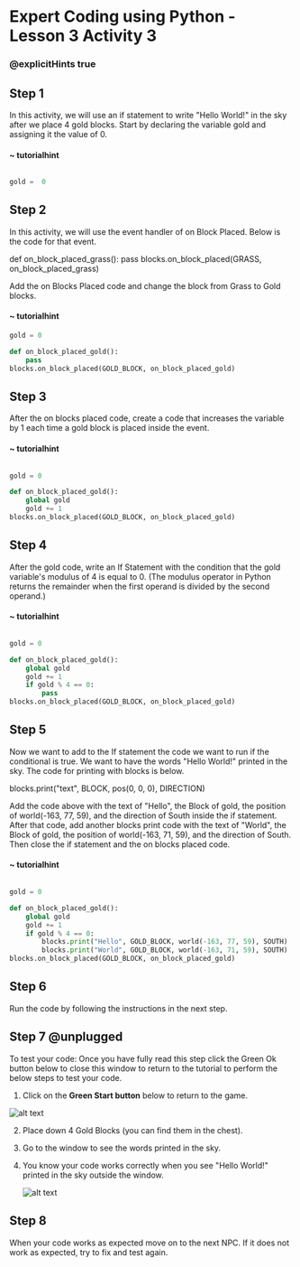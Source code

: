 # Expert Coding using Python - Lesson 3 Activity 3
### @explicitHints true


## Step 1

In this activity, we will use an if statement to write "Hello World!" in the sky after we place 4 gold blocks. 
Start by declaring the variable gold and assigning it the value of 0. 

#### ~ tutorialhint
``` python

gold =  0

```

## Step 2

In this activity, we will use the event handler of on Block Placed.  Below is the code for that event. 

def on_block_placed_grass():
    pass
blocks.on_block_placed(GRASS, on_block_placed_grass)


Add the on Blocks Placed code and change the block from Grass to Gold blocks. 

#### ~ tutorialhint
```python
gold = 0

def on_block_placed_gold():
    pass
blocks.on_block_placed(GOLD_BLOCK, on_block_placed_gold)

```

## Step 3

After the on blocks placed code, create a code that increases the variable by 1 each time a gold block is placed inside the event. 

#### ~ tutorialhint
```python

gold = 0

def on_block_placed_gold():
    global gold
    gold += 1
blocks.on_block_placed(GOLD_BLOCK, on_block_placed_gold)


```

## Step 4

After the gold code, write an If Statement with the condition that the gold variable's modulus of 4 is equal to 0. 
(The modulus operator in Python returns the remainder when the first operand is divided by the second operand.)

#### ~ tutorialhint
```python

gold = 0

def on_block_placed_gold():
    global gold
    gold += 1
    if gold % 4 == 0:
        pass
blocks.on_block_placed(GOLD_BLOCK, on_block_placed_gold)


```

## Step 5

Now we want to add to the If statement the code we want to run if the conditional is true.  We want to have the words "Hello World!" printed in the sky. 
The code for printing with blocks is below. 

blocks.print("text", BLOCK, pos(0, 0, 0), DIRECTION)

Add the code above with the text of "Hello", the Block of gold, the position of world(-163, 77, 59), and the direction of South inside the if statement. 
After that code, add another blocks print code with the text of "World", the Block of gold, the position of world(-163, 71, 59), and the direction of South.
Then close the if statement and the on blocks placed code. 

#### ~ tutorialhint
```python

gold = 0

def on_block_placed_gold():
    global gold
    gold += 1
    if gold % 4 == 0:
        blocks.print("Hello", GOLD_BLOCK, world(-163, 77, 59), SOUTH)
        blocks.print("World", GOLD_BLOCK, world(-163, 71, 59), SOUTH)
blocks.on_block_placed(GOLD_BLOCK, on_block_placed_gold)


```



## Step 6

Run the code by following the instructions in the next step.


## Step 7 @unplugged

To test your code:
Once you have fully read this step click the Green Ok button below to close this window to return to the tutorial to perform the below steps to test your code.

1. Click on the **Green Start button** below to return to the game.

  

![alt text](https://expertjs.codingcredentials.com/Lesson1/1.1/1.JPG?raw=true  "Start")

2.  Place down 4 Gold Blocks (you can find them in the chest).
3.  Go to the window to see the words printed in the sky.
4. You know your code works correctly when you see "Hello World!" printed in the sky outside the window. 
   
   ![alt text](https://expertjs.codingcredentials.com/Lesson3/3.1/3.1.2.png?raw=true  "code")
## Step 8

When your code works as expected move on to the next NPC. 
If it does not work as expected, try to fix and test again.